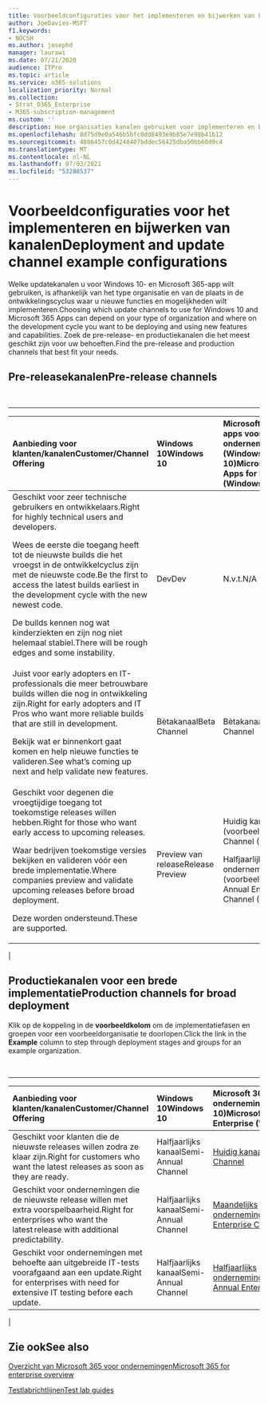 ```yaml
---
title: Voorbeeldconfiguraties voor het implementeren en bijwerken van kanalen
author: JoeDavies-MSFT
f1.keywords:
- NOCSH
ms.author: josephd
manager: laurawi
ms.date: 07/21/2020
audience: ITPro
ms.topic: article
ms.service: o365-solutions
localization_priority: Normal
ms.collection:
- Strat_O365_Enterprise
- M365-subscription-management
ms.custom: ''
description: Hoe organisaties kanalen gebruiken voor implementeren en bijwerken.
ms.openlocfilehash: 8d75d9e0a546b5bfc0dd8493e9b85e7e98b41b12
ms.sourcegitcommit: 4886457c0d4248407bddec56425dba50bb60d9c4
ms.translationtype: MT
ms.contentlocale: nl-NL
ms.lasthandoff: 07/03/2021
ms.locfileid: "53288537"
---
```

# <a name="deployment-and-update-channel-example-configurations"></a><span data-ttu-id="4d458-103">Voorbeeldconfiguraties voor het implementeren en bijwerken van kanalen</span><span class="sxs-lookup"><span data-stu-id="4d458-103">Deployment and update channel example configurations</span></span>

<span data-ttu-id="4d458-104">Welke updatekanalen u voor Windows 10- en Microsoft 365-app wilt gebruiken, is afhankelijk van het type organisatie en van de plaats in de ontwikkelingscyclus waar u nieuwe functies en mogelijkheden wilt implementeren.</span><span class="sxs-lookup"><span data-stu-id="4d458-104">Choosing which update channels to use for Windows 10 and Microsoft 365 Apps can depend on your type of organization and where on the development cycle you want to be deploying and using new features and capabilities.</span></span> <span data-ttu-id="4d458-105">Zoek de pre-release- en productiekanalen die het meest geschikt zijn voor uw behoeften.</span><span class="sxs-lookup"><span data-stu-id="4d458-105">Find the pre-release and production channels that best fit your needs.</span></span>

## <a name="pre-release-channels"></a><span data-ttu-id="4d458-106">Pre-releasekanalen</span><span class="sxs-lookup"><span data-stu-id="4d458-106">Pre-release channels</span></span>

<br>

****

|<span data-ttu-id="4d458-107">Aanbieding voor klanten/kanalen</span><span class="sxs-lookup"><span data-stu-id="4d458-107">Customer/Channel Offering</span></span>|<span data-ttu-id="4d458-108">Windows 10</span><span class="sxs-lookup"><span data-stu-id="4d458-108">Windows 10</span></span>|<span data-ttu-id="4d458-109">Microsoft 365-apps voor ondernemingen (Windows 10)</span><span class="sxs-lookup"><span data-stu-id="4d458-109">Microsoft 365 Apps for Enterprise (Windows 10)</span></span>|
|:-------|:-------|:-----|
|<span data-ttu-id="4d458-110">Geschikt voor zeer technische gebruikers en ontwikkelaars.</span><span class="sxs-lookup"><span data-stu-id="4d458-110">Right for highly technical users and developers.</span></span> <p> <span data-ttu-id="4d458-111">Wees de eerste die toegang heeft tot de nieuwste builds die het vroegst in de ontwikkelcyclus zijn met de nieuwste code.</span><span class="sxs-lookup"><span data-stu-id="4d458-111">Be the first to access the latest builds earliest in the development cycle with the new newest code.</span></span> <p> <span data-ttu-id="4d458-112">De builds kennen nog wat kinderziekten en zijn nog niet helemaal stabiel.</span><span class="sxs-lookup"><span data-stu-id="4d458-112">There will be rough edges and some instability.</span></span>|<span data-ttu-id="4d458-113">Dev</span><span class="sxs-lookup"><span data-stu-id="4d458-113">Dev</span></span>|<span data-ttu-id="4d458-114">N.v.t.</span><span class="sxs-lookup"><span data-stu-id="4d458-114">N/A</span></span>|
|<span data-ttu-id="4d458-115">Juist voor early adopters en IT-professionals die meer betrouwbare builds willen die nog in ontwikkeling zijn.</span><span class="sxs-lookup"><span data-stu-id="4d458-115">Right for early adopters and IT Pros who want more reliable builds that are still in development.</span></span> <p> <span data-ttu-id="4d458-116">Bekijk wat er binnenkort gaat komen en help nieuwe functies te valideren.</span><span class="sxs-lookup"><span data-stu-id="4d458-116">See what’s coming up next and help validate new features.</span></span>|<span data-ttu-id="4d458-117">Bètakanaal</span><span class="sxs-lookup"><span data-stu-id="4d458-117">Beta Channel</span></span>|<span data-ttu-id="4d458-118">Bètakanaal</span><span class="sxs-lookup"><span data-stu-id="4d458-118">Beta Channel</span></span>|
|<span data-ttu-id="4d458-119">Geschikt voor degenen die vroegtijdige toegang tot toekomstige releases willen hebben.</span><span class="sxs-lookup"><span data-stu-id="4d458-119">Right for those who want early access to upcoming releases.</span></span> <p> <span data-ttu-id="4d458-120">Waar bedrijven toekomstige versies bekijken en valideren vóór een brede implementatie.</span><span class="sxs-lookup"><span data-stu-id="4d458-120">Where companies preview and validate upcoming releases before broad deployment.</span></span> <p> <span data-ttu-id="4d458-121">Deze worden ondersteund.</span><span class="sxs-lookup"><span data-stu-id="4d458-121">These are supported.</span></span>|<span data-ttu-id="4d458-122">Preview van release</span><span class="sxs-lookup"><span data-stu-id="4d458-122">Release Preview</span></span>|<span data-ttu-id="4d458-123">Huidig kanaal (voorbeeld)</span><span class="sxs-lookup"><span data-stu-id="4d458-123">Current Channel (Preview)</span></span> <p> <span data-ttu-id="4d458-124">Halfjaarlijks ondernemingskanaal (voorbeeld)</span><span class="sxs-lookup"><span data-stu-id="4d458-124">Semi-Annual Enterprise Channel (Preview)</span></span>|
|

## <a name="production-channels-for-broad-deployment"></a><span data-ttu-id="4d458-125">Productiekanalen voor een brede implementatie</span><span class="sxs-lookup"><span data-stu-id="4d458-125">Production channels for broad deployment</span></span>

<span data-ttu-id="4d458-126">Klik op de koppeling in de **voorbeeldkolom** om de implementatiefasen en groepen voor een voorbeeldorganisatie te doorlopen.</span><span class="sxs-lookup"><span data-stu-id="4d458-126">Click the link in the **Example** column to step through deployment stages and groups for an example organization.</span></span>

<br>

****

|<span data-ttu-id="4d458-127">Aanbieding voor klanten/kanalen</span><span class="sxs-lookup"><span data-stu-id="4d458-127">Customer/Channel Offering</span></span>|<span data-ttu-id="4d458-128">Windows 10</span><span class="sxs-lookup"><span data-stu-id="4d458-128">Windows 10</span></span>|<span data-ttu-id="4d458-129">Microsoft 365-apps voor ondernemingen (Windows 10)</span><span class="sxs-lookup"><span data-stu-id="4d458-129">Microsoft 365 Apps for Enterprise (Windows 10)</span></span>|<span data-ttu-id="4d458-130">Voorbeeld</span><span class="sxs-lookup"><span data-stu-id="4d458-130">Example</span></span>|
|:-------|:-------|:-----|:-------|
|<span data-ttu-id="4d458-131">Geschikt voor klanten die de nieuwste releases willen zodra ze klaar zijn.</span><span class="sxs-lookup"><span data-stu-id="4d458-131">Right for customers who want the latest releases as soon as they are ready.</span></span>|<span data-ttu-id="4d458-132">Halfjaarlijks kanaal</span><span class="sxs-lookup"><span data-stu-id="4d458-132">Semi-Annual Channel</span></span>|[<span data-ttu-id="4d458-133">Huidig kanaal</span><span class="sxs-lookup"><span data-stu-id="4d458-133">Current Channel</span></span>](/deployoffice/overview-update-channels#current-channel-overview)|[<span data-ttu-id="4d458-134">Meest recente releases</span><span class="sxs-lookup"><span data-stu-id="4d458-134">Latest releases</span></span>](deploy-update-channels-examples-rapid-deploy.md)|
|<span data-ttu-id="4d458-135">Geschikt voor ondernemingen die de nieuwste release willen met extra voorspelbaarheid.</span><span class="sxs-lookup"><span data-stu-id="4d458-135">Right for enterprises who want the latest release with additional predictability.</span></span>|<span data-ttu-id="4d458-136">Halfjaarlijks kanaal</span><span class="sxs-lookup"><span data-stu-id="4d458-136">Semi-Annual Channel</span></span>|[<span data-ttu-id="4d458-137">Maandelijks ondernemingskanaal</span><span class="sxs-lookup"><span data-stu-id="4d458-137">Monthly Enterprise Channel</span></span>](/deployoffice/overview-update-channels#monthly-enterprise-channel-overview)||
|<span data-ttu-id="4d458-138">Geschikt voor ondernemingen met behoefte aan uitgebreide IT-tests voorafgaand aan een update.</span><span class="sxs-lookup"><span data-stu-id="4d458-138">Right for enterprises with need for extensive IT testing before each update.</span></span>|<span data-ttu-id="4d458-139">Halfjaarlijks kanaal</span><span class="sxs-lookup"><span data-stu-id="4d458-139">Semi-Annual Channel</span></span>|[<span data-ttu-id="4d458-140">Halfjaarlijks ondernemingskanaal</span><span class="sxs-lookup"><span data-stu-id="4d458-140">Semi-Annual Enterprise Channel</span></span>](/deployoffice/overview-update-channels#semi-annual-enterprise-channel-overview)||
|

## <a name="see-also"></a><span data-ttu-id="4d458-141">Zie ook</span><span class="sxs-lookup"><span data-stu-id="4d458-141">See also</span></span>

[<span data-ttu-id="4d458-142">Overzicht van Microsoft 365 voor ondernemingen</span><span class="sxs-lookup"><span data-stu-id="4d458-142">Microsoft 365 for enterprise overview</span></span>](microsoft-365-overview.md)

[<span data-ttu-id="4d458-143">Testlabrichtlijnen</span><span class="sxs-lookup"><span data-stu-id="4d458-143">Test lab guides</span></span>](m365-enterprise-test-lab-guides.md)